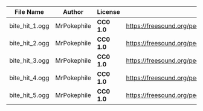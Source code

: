 | File Name        | Author   | License   | Link                            |
|------------------|----------|-----------|---------------------------------|
| bite_hit_1.ogg | MrPokephile | **CC0 1.0** | https://freesound.org/people/MrPokephile/sounds/155973/ |
| bite_hit_2.ogg | MrPokephile | **CC0 1.0** | https://freesound.org/people/MrPokephile/sounds/155973/ |
| bite_hit_3.ogg | MrPokephile | **CC0 1.0** | https://freesound.org/people/MrPokephile/sounds/155973/ |
| bite_hit_4.ogg | MrPokephile | **CC0 1.0** | https://freesound.org/people/MrPokephile/sounds/155973/ |
| bite_hit_5.ogg | MrPokephile | **CC0 1.0** | https://freesound.org/people/MrPokephile/sounds/155973/ |
